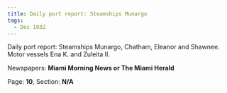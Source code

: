```yaml
---  
title: Daily port report: Steamships Munargo  
tags:  
  - Dec 1932  
---  
```

  
Daily port report: Steamships Munargo, Chatham, Eleanor and Shawnee. Motor vessels Ena K. and Zuleita II.  
  
Newspapers: **Miami Morning News or The Miami Herald**  
  
Page: **10**, Section: **N/A** 
